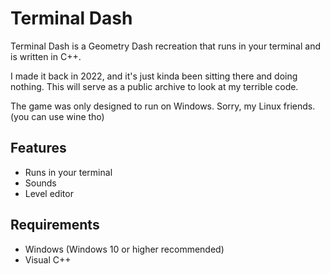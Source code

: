 
# Terminal Dash

Terminal Dash is a Geometry Dash recreation that runs in your terminal and is written in C++.

I made it back in 2022, and it's just kinda been sitting there and doing nothing. This will serve as a public archive to look at my terrible code.

The game was only designed to run on Windows. Sorry, my Linux friends. (you can use wine tho)

## Features

- Runs in your terminal
- Sounds
- Level editor

## Requirements

- Windows (Windows 10 or higher recommended)
- Visual C++

